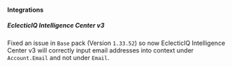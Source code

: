 
#### Integrations

##### EclecticIQ Intelligence Center v3

Fixed an issue in `Base` pack (Version `1.33.52`) so now EclecticIQ Intelligence Center v3 will correctly input email addresses into context under `Account.Email` and not under `Email`.
